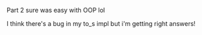 Part 2 sure was easy with OOP lol

I think there's a bug in my to_s impl but i'm getting right answers!